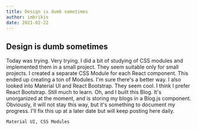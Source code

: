 ```yaml
---
title: Design is dumb sometimes
author: imbrikis
date: 2021-02-22
---
```


## Design is dumb sometimes

Today was trying. Very trying. I did a bit of studying of CSS modules
and implemented them in a small project. They seem suitable only for
small projects. I created a separate CSS Module for each React
component. This ended up creating a ton of Modules. I'm sure there's a
better way. I also looked into Material UI and React Bootstrap. They
seem cool. I think I prefer React Bootstrap. Still much to learn. Oh,
and I built this Blog. It's unorganized at the moment, and is storing
my blogs in a Blog.js component. Obviously, it will not stay this way,
but it's something to document my progress. I'll fix this up at a
later date but will keep posting here daily.

`Material UI, CSS Modules`
